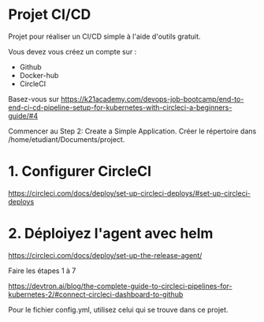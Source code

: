 # Projet CI/CD

Projet pour réaliser un CI/CD simple à l'aide d'outils gratuit.

Vous devez vous créez un compte sur :
-  Github
-  Docker-hub
-  CircleCI

Basez-vous sur https://k21academy.com/devops-job-bootcamp/end-to-end-ci-cd-pipeline-setup-for-kubernetes-with-circleci-a-beginners-guide/#4

Commencer au  Step 2: Create a Simple Application. Créer le répertoire dans /home/etudiant/Documents/project.

# 1. Configurer CircleCI

https://circleci.com/docs/deploy/set-up-circleci-deploys/#set-up-circleci-deploys

# 2. Déploiyez l'agent avec helm
https://circleci.com/docs/deploy/set-up-the-release-agent/

Faire les étapes 1 à 7

https://devtron.ai/blog/the-complete-guide-to-circleci-pipelines-for-kubernetes-2/#connect-circleci-dashboard-to-github

Pour le fichier config.yml, utilisez celui qui se trouve dans ce projet.


